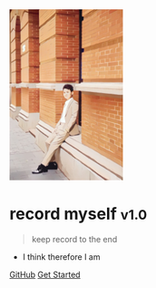 <!-- _coverpage.md -->

<img src="./public/logo.png" height="300">

# record myself <small>v1.0</small>

> keep record to the end

- I think therefore I am

[GitHub](https://github.com/xuyanzhuqing)
[Get Started](/page/home)